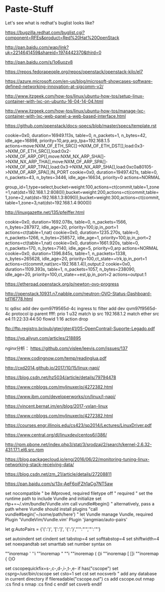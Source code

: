 Paste-Stuff
===========

Let's see what is redhat's buglist looks like?

https://bugzilla.redhat.com/buglist.cgi?component=RFEs&product=Red%20Hat%20OpenStack


http://pan.baidu.com/wap/link?uk=2214641459&shareid=1974442370&third=0


http://pan.baidu.com/s/1o6uozv8


https://repos.fedorapeople.org/repos/openstack/openstack-kilo/el7

https://azure.microsoft.com/en-us/blog/microsoft-showcases-software-defined-networking-innovation-at-sigcomm-v2/


http://www.itzgeek.com/how-tos/linux/ubuntu-how-tos/setup-linux-container-with-lxc-on-ubuntu-16-04-14-04.html

http://www.itzgeek.com/how-tos/linux/ubuntu-how-tos/manage-lxc-container-with-lxc-web-panel-a-web-based-interface.html

https://github.com/openstack/docs-specs/blob/master/specs/template.rst


 cookie=0x0, duration=16949.113s, table=0, n_packets=1, n_bytes=42, idle_age=16898, priority=10,arp,arp_tpa=192.168.1.5 actions=move:NXM_OF_ETH_SRC[]->NXM_OF_ETH_DST[],load:0x3->NXM_OF_ETH_SRC[],load:0x2->NXM_OF_ARP_OP[],move:NXM_NX_ARP_SHA[]->NXM_NX_ARP_THA[],move:NXM_OF_ARP_SPA[]->NXM_OF_ARP_TPA[],load:0x3->NXM_NX_ARP_SHA[],load:0xc0a80105->NXM_OF_ARP_SPA[],IN_PORT
 cookie=0x0, duration=19497.421s, table=0, n_packets=43, n_bytes=3446, idle_age=16634, priority=0 actions=NORMAL
 
 group_id=1,type=select,bucket=weight:100,actions=ct(commit,table=1,zone=1,nat(dst=192.168.1.2:8080)),bucket=weight:200,actions=ct(commit,table=1,zone=2,nat(dst=192.168.1.3:8090)),bucket=weight:300,actions=ct(commit,table=1,zone=3,nat(dst=192.168.1.4:9000))


http://linuxgazette.net/135/pfeiffer.html



 cookie=0x0, duration=1692.078s, table=0, n_packets=1566, n_bytes=287972, idle_age=20, priority=100,ip,in_port=1 actions=ct(table=1,nat)
 cookie=0x0, duration=1235.270s, table=0, n_packets=1266, n_bytes=258572, idle_age=1, priority=100,ip,in_port=2 actions=ct(table=1,nat)
 cookie=0x0, duration=1661.920s, table=0, n_packets=170, n_bytes=7140, idle_age=5, priority=0,arp actions=NORMAL
 cookie=0x0, duration=1396.845s, table=1, n_packets=1338, n_bytes=265628, idle_age=20, priority=100,ct_state=+trk,ip,in_port=1 actions=ct(commit,nat(src=192.168.1.4)),output:2
 cookie=0x0, duration=1109.393s, table=1, n_packets=1057, n_bytes=238090, idle_age=20, priority=100,ct_state=+est,ip,in_port=2 actions=output:1
 
 
 https://etherpad.openstack.org/p/newton-ovo-progress
 
 http://openstack.10931.n7.nabble.com/neutron-OVO-Status-Dashboard-td116778.html
 
 
 tc qdisc add dev qvm97f9565d-4c ingress
tc filter add dev qvm97f9565d-4c protocol ip parent ffff: prio 1 u32 match ip src 192.168.1.2 match ether src e4:11:22:33:44:50 flowid 1:16 action drop

ftp://ftp.registro.br/pub/gter/gter41/05-OpenContrail-Suporte-Legado.pdf

https://yq.aliyun.com/articles/218895


nginx分析：
https://github.com/vislee/leevis.com/issues/137

https://www.codingnow.com/temp/readinglua.pdf


http://cxd2014.github.io/2017/10/15/linux-napi/

https://blog.csdn.net/hz5034/article/details/79794478

https://www.cnblogs.com/mylinuxer/p/4272382.html

https://www.ibm.com/developerworks/cn/linux/l-napi/

https://vincent.bernat.im/en/blog/2017-vxlan-linux


https://www.cnblogs.com/mylinuxer/p/4272382.html

https://courses.engr.illinois.edu/cs423/sp2014/Lectures/LinuxDriver.pdf


https://www.central.org/dl/linuxdev/centos6/i386/

http://rpm.pbone.net/index.php3/stat/3/srodzaj/2/search/kernel-2.6.32-431.17.1.el6.src.rpm


https://blog.packagecloud.io/eng/2016/06/22/monitoring-tuning-linux-networking-stack-receiving-data/

https://blog.csdn.net/zm_21/article/details/27208811

https://pan.baidu.com/s/13x-AeF6oiFZh1aCg7NT5aw 






set nocompatible " be iMproved, required
filetype off " required
" set the runtime path to include Vundle and initialize
set rtp+=~/.vim/bundle/Vundle.vim
call vundle#begin()
" alternatively, pass a path where Vundle should install plugins
"call vundle#begin('~/some/path/here')
" let Vundle manage Vundle, required
Plugin 'VundleVim/Vundle.vim'
Plugin 'jiangmiao/auto-pairs'

let g:AutoPairs = {'(':')', '[':']', '{':'}',"'":"'",'"':'"'}


set autoindent
set cindent
set tabstop=4
set softtabstop=4
set shiftwidth=4
set noexpandtab
set smarttab
set number
syntax on

""inoremap ' ''<ESC>i
""inoremap " ""<ESC>i
""inoremap ( ()<ESC>i
""inoremap [ []<ESC>i
""inoremap { {<CR>}<ESC>O



set cscopequickfix=s-,c-,d-,i-,t-,e-
if has("cscope")
set csprg=/usr/bin/cscope
set csto=1
set cst
set nocsverb
" add any database in current directory
if filereadable("cscope.out")
cs add cscope.out
nmap <S-s> <Esc>:cs find s <cword> <Enter>
nmap <S-c> <Esc>:cs find c <cword> <Enter>
endif
set csverb
endif
